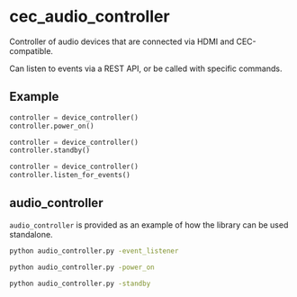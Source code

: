 # cec_audio_controller

Controller of audio devices that are connected via HDMI and CEC-compatible.

Can listen to events via a REST API, or be called with specific commands.

## Example

```python
controller = device_controller()
controller.power_on()
```
```python
controller = device_controller()
controller.standby()
```
```python
controller = device_controller()
controller.listen_for_events()
```

## audio_controller

`audio_controller` is provided as an example of how the library can be used standalone.

```bash
python audio_controller.py -event_listener
```
```bash
python audio_controller.py -power_on
```
```bash
python audio_controller.py -standby
```